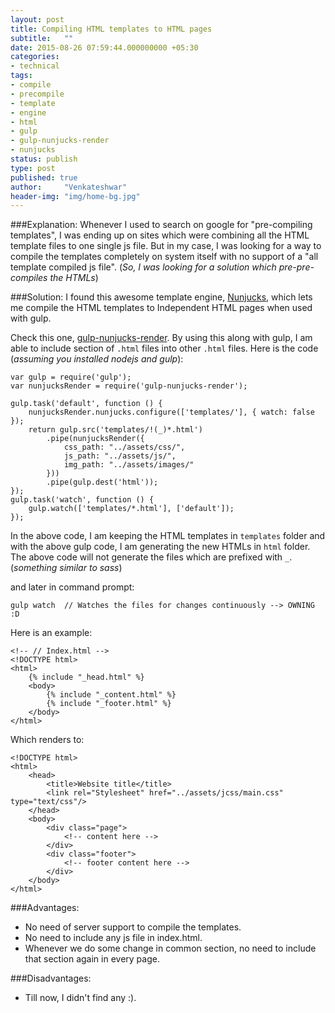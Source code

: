```yaml
---
layout: post
title: Compiling HTML templates to HTML pages
subtitle:   ""
date: 2015-08-26 07:59:44.000000000 +05:30
categories:
- technical
tags:
- compile
- precompile
- template
- engine
- html
- gulp
- gulp-nunjucks-render
- nunjucks
status: publish
type: post
published: true
author:     "Venkateshwar"
header-img: "img/home-bg.jpg"
---
```


###Explanation:
Whenever I used to search on google for "pre-compiling templates", I was ending up on sites which were combining all the HTML template files to one single js file. But in my case, I was looking for a way to compile the templates completely on system itself with no support of a "all template compiled js file". (_So, I was looking for a solution which pre-pre-compiles the HTMLs_)

###Solution:
I found this awesome template engine, [Nunjucks][1], which lets me compile the HTML templates to Independent HTML pages when used with gulp. 

Check this one, [gulp-nunjucks-render](https://github.com/carlosl/gulp-nunjucks-render). By using this along with gulp, I am able to include section of `.html` files into other `.html` files. Here is the code (_assuming you installed nodejs and gulp_):

	var gulp = require('gulp');
	var nunjucksRender = require('gulp-nunjucks-render');

	gulp.task('default', function () {
	    nunjucksRender.nunjucks.configure(['templates/'], { watch: false });
	    return gulp.src('templates/!(_)*.html')
	        .pipe(nunjucksRender({
	        	css_path: "../assets/css/",
	        	js_path: "../assets/js/",
	        	img_path: "../assets/images/"
	        }))
	        .pipe(gulp.dest('html'));
	});
	gulp.task('watch', function () {
	    gulp.watch(['templates/*.html'], ['default']);
	});

In the above code, I am keeping the HTML templates in `templates` folder and with the above gulp code, I am generating the new HTMLs in `html` folder. The above code will not generate the files which are prefixed with `_`. (_something similar to sass_)

and later in command prompt:

    gulp watch  // Watches the files for changes continuously --> OWNING :D

Here is an example:

    <!-- // Index.html -->
	<!DOCTYPE html>
	<html>
		{% include "_head.html" %}
		<body>
			{% include "_content.html" %}
            {% include "_footer.html" %}
		</body>
	</html>

Which renders to:

	<!DOCTYPE html>
	<html>
	    <head>
		    <title>Website title</title>
		    <link rel="Stylesheet" href="../assets/jcss/main.css" type="text/css"/>
	    </head>
		<body>
			<div class="page">
				<!-- content here -->
			</div>
            <div class="footer">
                <!-- footer content here -->
            </div>
		</body>
	</html>

###Advantages:
- No need of server support to compile the templates.
- No need to include any js file in index.html.
- Whenever we do some change in common section, no need to include that section again in every page.

###Disadvantages:
- Till now, I didn't find any :).

  [1]: http://mozilla.github.io/nunjucks/
